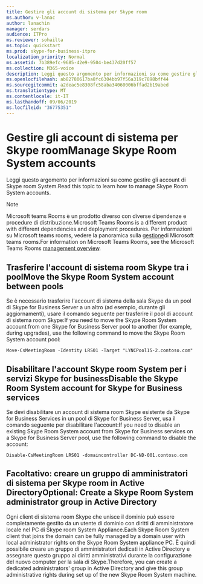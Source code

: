 ```yaml
---
title: Gestire gli account di sistema per Skype room
ms.author: v-lanac
author: lanachin
manager: serdars
audience: ITPro
ms.reviewer: sohailta
ms.topic: quickstart
ms.prod: skype-for-business-itpro
localization_priority: Normal
ms.assetid: 7b389efc-9685-42e9-9504-be437d20ff57
ms.collection: M365-voice
description: Leggi questo argomento per informazioni su come gestire gli account di Skype room System.
ms.openlocfilehash: ab82780617ba8fc6304bb97f56a319c7898bff44
ms.sourcegitcommit: a2deac5e8308fc58aba34060006bffad2b19abed
ms.translationtype: MT
ms.contentlocale: it-IT
ms.lasthandoff: 09/06/2019
ms.locfileid: "36775351"
---
```

# <a name="manage-skype-room-system-accounts"></a><span data-ttu-id="48f6f-103">Gestire gli account di sistema per Skype room</span><span class="sxs-lookup"><span data-stu-id="48f6f-103">Manage Skype Room System accounts</span></span>
 
<span data-ttu-id="48f6f-104">Leggi questo argomento per informazioni su come gestire gli account di Skype room System.</span><span class="sxs-lookup"><span data-stu-id="48f6f-104">Read this topic to learn how to manage Skype Room System accounts.</span></span> 

> [!NOTE]
> <span data-ttu-id="48f6f-105">Microsoft teams Rooms è un prodotto diverso con diverse dipendenze e procedure di distribuzione.</span><span class="sxs-lookup"><span data-stu-id="48f6f-105">Microsoft Teams Rooms is a different product with different dependencies and deployment procedures.</span></span> <span data-ttu-id="48f6f-106">Per informazioni su Microsoft teams rooms, vedere la panoramica sulla [gestione](../../manage/skype-room-systems-v2/skype-room-systems-v2.md)di Microsoft teams rooms.</span><span class="sxs-lookup"><span data-stu-id="48f6f-106">For information on Microsoft Teams Rooms, see the Microsoft Teams Rooms [management overview](../../manage/skype-room-systems-v2/skype-room-systems-v2.md).</span></span>
  
## <a name="move-the-skype-room-system-account-between-pools"></a><span data-ttu-id="48f6f-107">Trasferire l'account di sistema room Skype tra i pool</span><span class="sxs-lookup"><span data-stu-id="48f6f-107">Move the Skype Room System account between pools</span></span>

<span data-ttu-id="48f6f-108">Se è necessario trasferire l'account di sistema della sala Skype da un pool di Skype for Business Server a un altro (ad esempio, durante gli aggiornamenti), usare il comando seguente per trasferire il pool di account di sistema room Skype:</span><span class="sxs-lookup"><span data-stu-id="48f6f-108">If you need to move the Skype Room System account from one Skype for Business Server pool to another (for example, during upgrades), use the following command to move the Skype Room System account pool:</span></span> 
  
```
Move-CsMeetingRoom -Identity LRS01 -Target "LYNCPool15-2.contoso.com"
```

## <a name="disable-the-skype-room-system-account-for-skype-for-business-services"></a><span data-ttu-id="48f6f-109">Disabilitare l'account Skype room System per i servizi Skype for business</span><span class="sxs-lookup"><span data-stu-id="48f6f-109">Disable the Skype Room System account for Skype for Business services</span></span>

<span data-ttu-id="48f6f-110">Se devi disabilitare un account di sistema room Skype esistente da Skype for Business Services in un pool di Skype for Business Server, usa il comando seguente per disabilitare l'account:</span><span class="sxs-lookup"><span data-stu-id="48f6f-110">If you need to disable an existing Skype Room System account from Skype for Business services on a Skype for Business Server pool, use the following command to disable the account:</span></span> 
  
```
Disable-CsMeetingRoom LRS01 -domaincontroller DC-ND-001.contoso.com
```

## <a name="optional-create-a-skype-room-system-administrator-group-in-active-directory"></a><span data-ttu-id="48f6f-111">Facoltativo: creare un gruppo di amministratori di sistema per Skype room in Active Directory</span><span class="sxs-lookup"><span data-stu-id="48f6f-111">Optional: Create a Skype Room System administrator group in Active Directory</span></span>

<span data-ttu-id="48f6f-112">Ogni client di sistema room Skype che unisce il dominio può essere completamente gestito da un utente di dominio con diritti di amministratore locale nel PC di Skype room System Appliance.</span><span class="sxs-lookup"><span data-stu-id="48f6f-112">Each Skype Room System client that joins the domain can be fully managed by a domain user with local administrator rights on the Skype Room System appliance PC.</span></span> <span data-ttu-id="48f6f-113">È quindi possibile creare un gruppo di amministratori dedicati in Active Directory e assegnare questo gruppo ai diritti amministrativi durante la configurazione del nuovo computer per la sala di Skype.</span><span class="sxs-lookup"><span data-stu-id="48f6f-113">Therefore, you can create a dedicated administrators' group in Active Directory and give this group administrative rights during set up of the new Skype Room System machine.</span></span>
  

